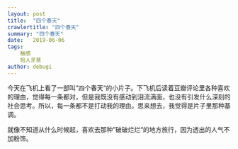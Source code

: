 ```yaml
---
layout: post
title:  "四个春天"
crawlertitle: "四个春天"
summary: "四个春天"
date:   2019-06-06
tags: 
    触感
    拾人牙慧
author: debugi
---     
```


今天在飞机上看了一部叫”四个春天“的小片子。下飞机后读着豆瓣评论里各种喜欢的理由，觉得每一条都对，但是我既没有感动到泪流满面，也没有引发什么深刻的社会思考。所以，每一条都不是打动我的理由。思来想去，我觉得是片子里那种基调。   

就像不知道从什么时候起，喜欢去那种”破破烂烂“的地方旅行，因为透出的人气不加粉饰。 
